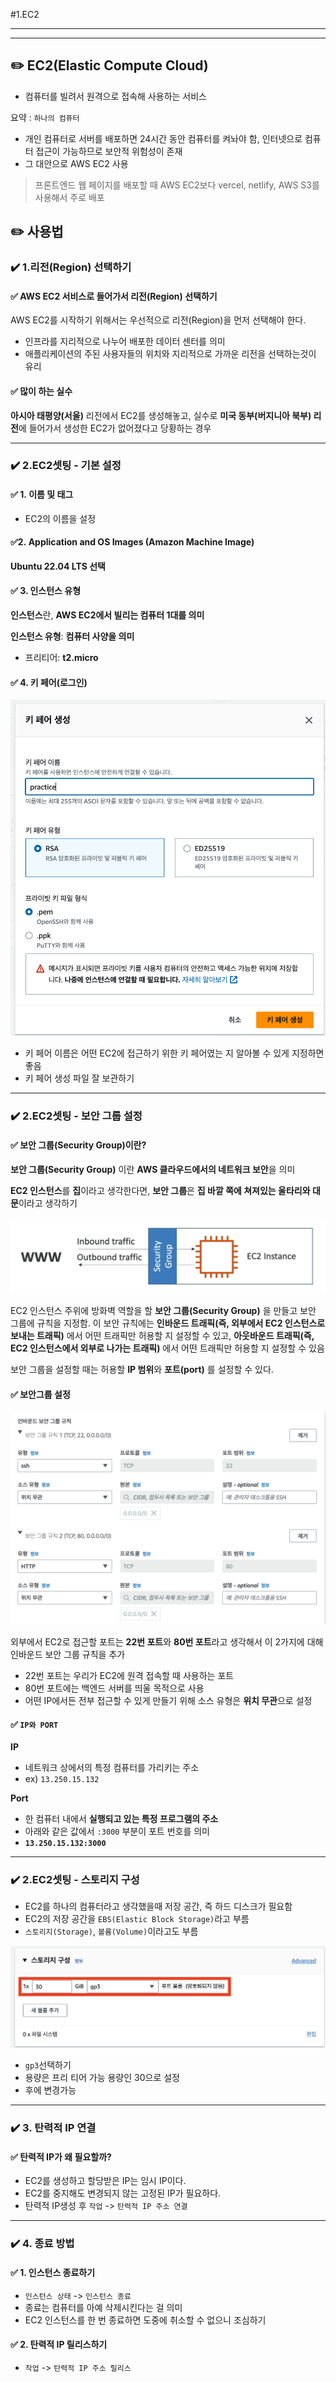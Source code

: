 #1.EC2


---
---
## ✏️ EC2(Elastic Compute Cloud)

- 컴퓨터를 빌려서 원격으로 접속해 사용하는 서비스

요약 : `하나의 컴퓨터`

- 개인 컴퓨터로 서버를 배포하면 24시간 동안 컴퓨터를 켜놔야 함, 인터넷으로 컴퓨터 접근이 가능하므로 보안적 위험성이 존재
- 그 대안으로 AWS EC2 사용

> 프론트엔드 웹 페이지를 배포할 때 AWS EC2보다 vercel, netlify, AWS S3를 사용해서 주로 배포


## ✏️ 사용법
### ✔️ 1.리전(Region) 선택하기

#### ✅ **AWS EC2 서비스로 들어가서 리전(Region) 선택하기**


AWS EC2를 시작하기 위해서는 우선적으로 리전(Region)을 먼저 선택해야 한다.

- 인프라를 지리적으로 나누어 배포한 데이터 센터를 의미
- 애플리케이션의 주된 사용자들의 위치와 지리적으로 가까운 리전을 선택하는것이 유리


#### ✅ 많이 하는 실수

**아시아 태평양(서울)** 리전에서 EC2를 생성해놓고, 실수로 **미국 동부(버지니아 북부) 리전**에 들어가서 생성한 EC2가 없어졌다고 당황하는 경우


---
### ✔️ 2.EC2셋팅 - 기본 설정
#### ✅ 1. 이름 및 태그
- EC2의 이름을 설정

#### ✅2. Application and OS Images (Amazon Machine Image)

**Ubuntu 22.04 LTS 선택**

#### ✅ 3. 인스턴스 유형

**인스턴스**란, **AWS EC2에서 빌리는 컴퓨터 1대를 의미**

**인스턴스 유형**: **컴퓨터 사양을 의미**
 - 프리티어: **t2.micro**

#### ✅ 4. 키 페어(로그인)

![alt text](image/image-1.png)

- 키 페어 이름은 어떤 EC2에 접근하기 위한 키 페어였는 지 알아볼 수 있게 지정하면 좋음
- 키 페어 생성 파일 잘 보관하기


---
### ✔️ 2.EC2셋팅 - 보안 그룹 설정

#### ✅ 보안 그룹(Security Group)이란? 

**보안 그룹(Security Group)** 이란 **AWS 클라우드에서의 네트워크 보안**을 의미 


**EC2 인스턴스**를 **집**이라고 생각한다면, **보안 그룹**은 **집 바깥 쪽에 쳐져있는 울타리와 대문**이라고 생각하기

![alt text](image/image-2.png)

EC2 인스턴스 주위에 방화벽 역할을 할 **보안 그룹(Security Group)** 을 만들고 보안 그룹에 규칙을 지정함. 이 보안 규칙에는 **인바운드 트래픽(즉, 외부에서 EC2 인스턴스로 보내는 트래픽)** 에서 어떤 트래픽만 허용할 지 설정할 수 있고, **아웃바운드 트래픽(즉, EC2 인스턴스에서 외부로 나가는 트래픽)** 에서 어떤 트래픽만 허용할 지 설정할 수 있음

보안 그룹을 설정할 때는 허용할 **IP 범위**와 **포트(port)** 를 설정할 수 있다.


#### ✅ **보안그룹 설정**

![alt text](image/image-3.png)

외부에서 EC2로 접근할 포트는 **22번 포트**와 **80번 포트**라고 생각해서 이 2가지에 대해 인바운드 보안 그룹 규칙을 추가
 - 22번 포트는 우리가 EC2에 원격 접속할 때 사용하는 포트
 - 80번 포트에는 백엔드 서버를 띄울 목적으로 사용
 - 어떤 IP에서든 전부 접근할 수 있게 만들기 위해 소스 유형은 **위치 무관**으로 설정


 #### ✅ `IP와 PORT`
 
 **IP**
 
 - 네트워크 상에서의 특정 컴퓨터를 가리키는 주소
- ex) `13.250.15.132`

**Port**

- 한 컴퓨터 내에서 **실행되고 있는 특정 프로그램의 주소**
- 아래와 같은 값에서 `:3000` 부분이 포트 번호를 의미
- **`13.250.15.132:3000`**


---
### ✔️ 2.EC2셋팅 - 스토리지 구성

- EC2를 하나의 컴퓨터라고 생각했을때 저장 공간, 즉 하드 디스크가 필요함
- EC2의 저장 공간을 `EBS(Elastic Block Storage)`라고 부름
- `스토리지(Storage)`, `볼륨(Volume)`이라고도 부름 

![alt text](image/image-4.png)

- `gp3`선택하기
- 용량은 프리 티어 가능 용량인 30으로 설정
- 후에 변경가능


---
### ✔️ 3. 탄력적 IP 연결

#### ✅ 탄력적 IP가 왜 필요할까?
- EC2를 생성하고 할당받은 IP는 임시 IP이다.
- EC2를 중지해도 변경되지 않는 고정된 IP가 필요하다.
- 탄력적 IP생성 후 `작업` -> `탄력적 IP 주소 연결`


---
### ✔️ 4. 종료 방법

#### ✅ 1. 인스턴스 종료하기
- `인스턴스 상태` -> `인스턴스 종료`
- 종료는 컴퓨터를 아예 삭제시킨다는 걸 의미
- EC2 인스턴스를 한 번 종료하면 도중에 취소할 수 없으니 조심하기

#### ✅ 2. 탄력적 IP 릴리스하기

- `작업` -> `탄력적 IP 주소 릴리스`